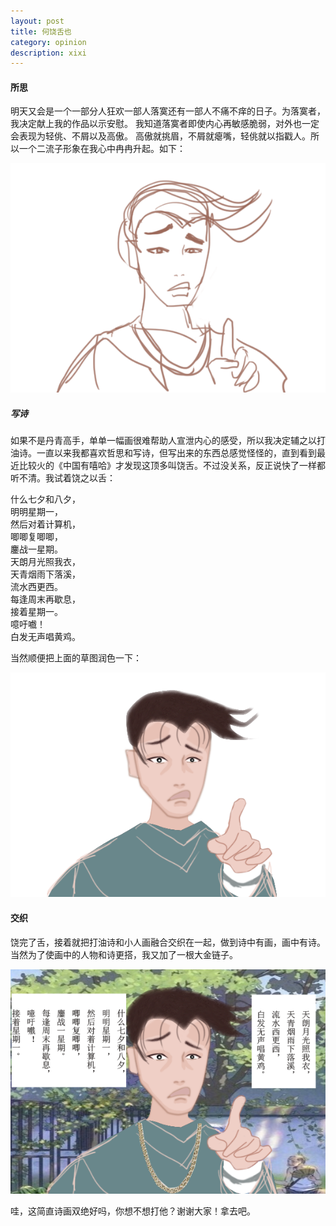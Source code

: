 ```yaml
---
layout: post
title: 何饶舌也
category: opinion
description: xixi
---
```



#### 所思

明天又会是一个一部分人狂欢一部人落寞还有一部人不痛不痒的日子。为落寞者，我决定献上我的作品以示安慰。
我知道落寞者即使内心再敏感脆弱，对外也一定会表现为轻佻、不屑以及高傲。
高傲就挑眉，不屑就瘪嘴，轻佻就以指戳人。所以一个二流子形象在我心中冉冉升起。如下：<br>  

<div id="transform1">
<div class="inner">
<img src="/images/first.png" alt="Nature">
</div>
</div>



##### 写诗

如果不是丹青高手，单单一幅画很难帮助人宣泄内心的感受，所以我决定辅之以打油诗。一直以来我都喜欢哲思和写诗，但写出来的东西总感觉怪怪的，直到看到最近比较火的《中国有嘻哈》才发现这顶多叫饶舌。不过没关系，反正说快了一样都听不清。我试着饶之以舌：

什么七夕和八夕，<br>
明明星期一，<br>
然后对着计算机，<br>
唧唧复唧唧，<br>
鏖战一星期。<br>
天朗月光照我衣，<br>
天青烟雨下落溪，<br>
流水西更西。<br>
每逢周末再歇息，<br>
接着星期一。<br>
噫吁嚱！<br>
白发无声唱黄鸡。<br>

当然顺便把上面的草图润色一下：

<div id="transform1">
<div class="inner">
<img src="/images/second.png" alt="Nature">
</div>
</div>

#### 交织

饶完了舌，接着就把打油诗和小人画融合交织在一起，做到诗中有画，画中有诗。当然为了使画中的人物和诗更搭，我又加了一根大金链子。
 

<div id="transform1">
<div class="inner">
<img src="/images/last.png" alt="Nature">
</div>
</div>

哇，这简直诗画双绝好吗，你想不想打他？谢谢大家！拿去吧。<br>  


